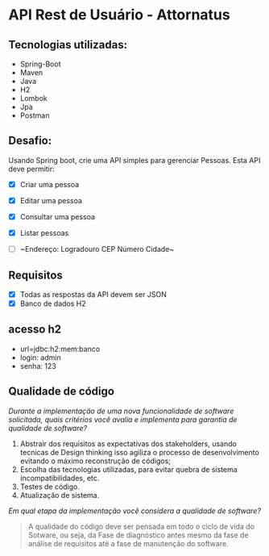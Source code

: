 # API Rest de Usuário - Attornatus

## Tecnologias utilizadas:
- Spring-Boot
- Maven
- Java
- H2
- Lombok
- Jpa
- Postman

## Desafio: 
Usando Spring boot, crie uma API simples para gerenciar Pessoas. Esta API deve permitir:
- [x] Criar uma pessoa
- [x] Editar uma pessoa
- [x] Consultar uma pessoa
- [x] Listar pessoas
- [ ] ~Endereço:
      Logradouro
      CEP
      Número
      Cidade~


## Requisitos  
- [x] Todas as respostas da API devem ser JSON  
- [x] Banco de dados H2

## acesso h2
- url=jdbc:h2:mem:banco
- login: admin
- senha: 123

## Qualidade de código
*Durante a implementação de uma nova funcionalidade de software solicitada, quais critérios você avalia e implementa para garantia de qualidade de software?*
1. Abstrair dos requisitos as expectativas dos stakeholders, usando tecnicas de Design thinking isso agiliza o processo de desenvolvimento evitando o máximo reconstrução de códigos;
2. Escolha das tecnologias utilizadas, para evitar quebra de sistema incompatibilidades, etc.
3. Testes de código.
4. Atualização de sistema.

*Em qual etapa da implementação você considera a qualidade de software?*
> A qualidade do código deve ser pensada em todo o ciclo de vida do Sotware, ou seja, da Fase de diagnóstico antes mesmo da fase de análise de requisitos até a fase de manutenção do software.

